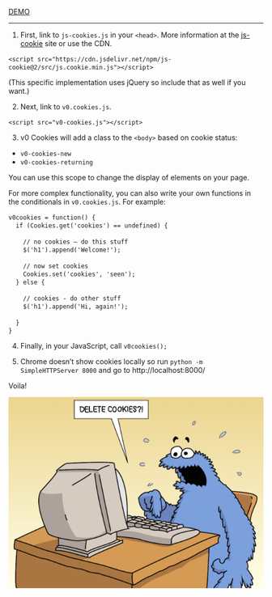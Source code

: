 [DEMO](https://v0-cookies.netlify.com)

<hr>

1. First, link to `js-cookies.js` in your `<head>`. More information at the [js-cookie](https://github.com/js-cookie/js-cookie) site or use the CDN.
```
<script src="https://cdn.jsdelivr.net/npm/js-cookie@2/src/js.cookie.min.js"></script>
```

(This specific implementation uses jQuery so include that as well if you want.)


2. Next, link to `v0.cookies.js`.
```
<script src="v0-cookies.js"></script>
```


3. v0 Cookies will add a class to the `<body>` based on cookie status:

- `v0-cookies-new`
- `v0-cookies-returning`

You can use this scope to change the display of elements on your page.

For more complex functionality, you can also write your own functions in the conditionals in `v0.cookies.js`. For example:

```
v0cookies = function() {
  if (Cookies.get('cookies') == undefined) {

    // no cookies – do this stuff
    $('h1').append('Welcome!');

    // now set cookies
    Cookies.set('cookies', 'seen');
  } else {

    // cookies - do other stuff
    $('h1').append('Hi, again!');

  }
}
```

4. Finally, in your JavaScript, call `v0cookies();`

5. Chrome doesn’t show cookies locally so run `python -m SimpleHTTPServer 8000` and go to http://localhost:8000/

Voila!

![delete cookies?](delete-cookies.png)
